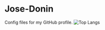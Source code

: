 # Jose-Donin
Config files for my GitHub profile.
![Top Langs](https://github-readme-stats.vercel.app/api/top-langs/?username=luisdonin)
